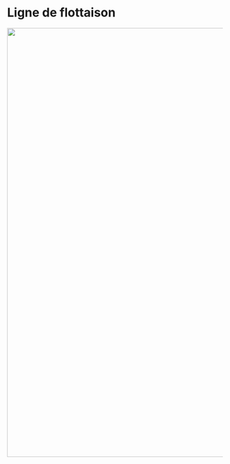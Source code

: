 # Ligne de flottaison

<img src="./assets/images/03-speed/ligne-de-flottaison.svg" class="03-load" style="width: 1000px; height: auto;"  />
